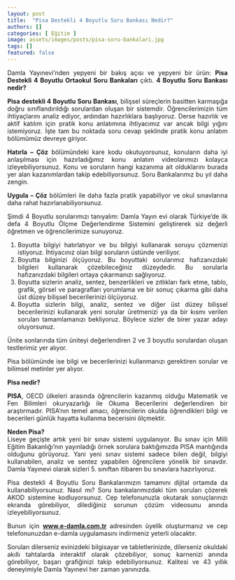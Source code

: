 ```yaml
---
layout: post
title:  "Pisa Destekli 4 Boyutlu Soru Bankası Nedir?"
authors: []
categories: [ Eğitim ]
image: assets/images/posts/pisa-soru-bankalari.jpg
tags: []
featured: false
---
```


<p style="text-align: justify;">
  Damla Yayınevi&#8217;nden yepyeni bir bakış açısı ve yepyeni bir ürün: <strong>Pisa Destekli 4 Boyutlu Ortaokul Soru Bankaları</strong> çıktı. <strong>4 Boyutlu Soru Bankası nedir?</strong>
</p>

<p style="text-align: justify;">
  <strong>Pisa destekli 4 Boyutlu Soru Bankası</strong>, bilişsel süreçlerin basitten karmaşığa doğru sınıflandırıldığı sorulardan oluşan bir sistemdir. Öğrencilerimizin tüm ihtiyaçlarını analiz ediyor, ardından hazırlıklara başlıyoruz. Derse hazırlık ve aktif katılım için pratik konu anlatımına ihtiyacımız var ancak bilgi yığını istemiyoruz. İşte tam bu noktada soru cevap şeklinde pratik konu anlatım bölümümüz devreye giriyor.
</p>

<p style="text-align: justify;">
  <strong>Hatırla &#8211; Çöz</strong> bölümündeki kare kodu okutuyorsunuz, konuların daha iyi anlaşılması için hazırladığımız konu anlatım videolarımızı kolayca izleyebiliyorsunuz. Konu ve soruların hangi kazanıma ait olduklarını burada yer alan kazanımlardan takip edebiliyorsunuz. Soru Bankalarımız bu yıl daha zengin.
</p>

<p style="text-align: justify;">
  <strong>Uygula &#8211; Çöz</strong> bölümleri ile daha fazla pratik yapabiliyor ve okul sınavlarına daha rahat hazırlanabiliyorsunuz.
</p>



<p style="text-align: justify;">
  Şimdi 4 Boyutlu sorularımızı tanıyalım: Damla Yayın evi olarak Türkiye&#8217;de ilk defa 4 Boyutlu Ölçme Değerlendirme Sistemini geliştirerek siz değerli öğretmen ve öğrencilerimize sunuyoruz.
</p>

<ol style="text-align: justify;">
  <li>
    Boyutta bilgiyi hatırlatıyor ve bu bilgiyi kullanarak soruyu çözmenizi istiyoruz. İhtiyacınız olan bilgi soruların üstünde veriliyor.
  </li>
  <li>
    Boyutta bilginizi ölçüyoruz. Bu boyuttaki sorularımız hafızanızdaki bilgileri kullanarak çözebileceğiniz düzeydedir. Bu sorularla hafızanızdaki bilgileri ortaya çıkarmanızı sağlıyoruz.
  </li>
  <li>
    Boyutta sizlerin analiz, sentez, benzerlikleri ve zıtlıkları fark etme, tablo, grafik, görsel ve paragrafları yorumlama ve bir sonuç çıkarma gibi daha üst düzey bilişsel becerilerinizi ölçüyoruz.
  </li>
  <li>
    Boyutta sizlerin bilgi, analiz, sentez ve diğer üst düzey bilişsel becerilerinizi kullanarak yeni sorular üretmenizi ya da bir kısmı verilen soruları tamamlamanızı bekliyoruz. Böylece sizler de birer yazar adayı oluyorsunuz.
  </li>
</ol>

<p style="text-align: justify;">
  Ünite sonlarında tüm üniteyi değerlendiren 2 ve 3 boyutlu sorulardan oluşan testlerimiz yer alıyor.
</p>

<p style="text-align: justify;">
  Pisa bölümünde ise bilgi ve becerilerinizi kullanmanızı gerektiren sorular ve bilimsel metinler yer alıyor.
</p>

<p style="text-align: justify;">
  <strong>Pisa nedir?</strong>
</p>

<p style="text-align: justify;">
  <strong>PISA</strong>, OECD ülkeleri arasında öğrencilerin kazanmış olduğu Matematik ve Fen Bilimleri okuryazarlığı ile Okuma Becerilerini değerlendiren bir araştırmadır. PISA’nın temel amacı, öğrencilerin okulda öğrendikleri bilgi ve becerileri günlük hayatta kullanma becerisini ölçmektir.
</p>

<p style="text-align: justify;">
  <strong>Neden Pisa?</strong><br /> Liseye geçişte artık yeni bir sınav sistemi uygulanıyor. Bu sınav için Milli Eğitim Bakanlığı&#8217;nın yayınladığı örnek sorulara baktığımızda PISA mantığında olduğunu görüyoruz. Yani yeni sınav sistemi sadece bilen değil, bilgiyi kullanabilen, analiz ve sentez yapabilen öğrencilere yönelik bir sınavdır. Damla Yayınevi olarak sizleri 5. sınıftan itibaren bu sınavlara hazırlıyoruz.
</p>

<p style="text-align: justify;">
  Pisa destekli 4 Boyutlu Soru Bankalarımızın tamamını dijital ortamda da kullanabiliyorsunuz. Nasıl mı? Soru bankalarımızdaki tüm soruları çözerek AKOD sistemine kodluyorsunuz. Cep telefonunuzla okutarak sonuçlarınızı ekranda görebiliyor, dilediğiniz sorunun çözüm videosunu anında izleyebiliyorsunuz.
</p>

<p style="text-align: justify;">
  Bunun için <strong><a href="http://www.e-damla.com.tr" target="_blank" rel="noopener">www.e-damla.com.tr</a> </strong>adresinden üyelik oluşturmanız ve cep telefonunuzdan e-damla uygulamasını indirmeniz yeterli olacaktır.
</p>

<p style="text-align: justify;">
  Soruları dilerseniz evinizdeki bilgisayar ve tabletlerinizde, dilerseniz okuldaki akıllı tahtalarda interaktif olarak çözebiliyor, sonuç karnenizi anında görebiliyor, başarı grafiğinizi takip edebiliyorsunuz. Kalitesi ve 43 yıllık deneyimiyle Damla Yayınevi her zaman yanınızda.
</p>